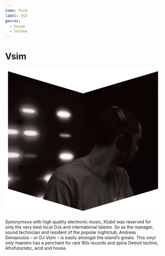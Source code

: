 ```yaml
---
name: Vsim
label: VSI
genres:
  - house
  - techno
---
```


# Vsim

![](./assets/images/VSIM.png)

Synonymous with high quality electronic music, Klubd was reserved for only the very best local DJs and international talents. So as the manager, sound technician and resident of the popular nightclub, Andreas Simopoulos – or DJ Vsim – is easily amongst the island’s greats. This vinyl only maestro has a penchant for rare 90s records and spins Detroit techno, Afrofuturistic, acid and house.
